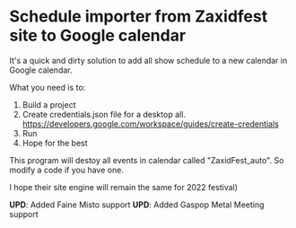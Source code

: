 # Schedule importer from Zaxidfest site to Google calendar

It's a quick and dirty solution to add all show schedule to a new calendar in Google calendar.

What you need is to:
1. Build a project
2. Create credentials.json file for a desktop all. https://developers.google.com/workspace/guides/create-credentials
3. Run
4. Hope for the best

This program will destoy all events in calendar called "ZaxidFest_auto". So modify a code if you have one.

I hope their site engine will remain the same for 2022 festival)

**UPD**: Added Faine Misto support
**UPD**: Added Gaspop Metal Meeting support

